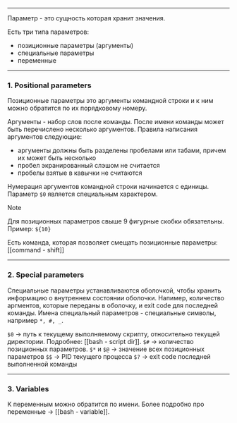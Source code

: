 ___
Параметр - это сущность которая хранит значения.

Есть три типа параметров:
- позиционные параметры (аргументы)
- специальные параметры
- переменные

___
### 1. Positional parameters

Позиционные параметры это аргументы командной строки и к ним можно обратится по их порядковому номеру.

Аргументы - набор слов после команды.
После имени команды может быть перечислено несколько аргументов. Правила написания аргументов следующие:
- аргументы должны быть разделены пробелами или табами, причем их может быть несколько
- пробел экранированный слэшом не считается
- пробелы взятые в кавычки не считаются

Нумерация аргументов командной строки начинается с единицы.
Параметр `$0` является специальным характером.

>[!note]
>Для позиционных параметров свыше 9 фигурные скобки обязательны. Пример: `${10}`

Есть команда, которая позволяет смещать позиционные параметры:
[[command - shift]]

___
### 2. Special parameters

Специальные параметры устанавливаются оболочкой, чтобы хранить информацию о внутреннем состоянии оболочки. Напимер, количество аргментов, которые переданы в оболочку, и exit code для последней команды. Имена специальный параметров - специальные символы, например `*, #, _`.

`$0` -> путь к текущему выполняемому скрипту, относительно текущей директории. Подробнее: [[bash - script dir]].
`$#` -> количество позиционных параметров. 
`$*`  и `$@` -> значение всех позиционных параметров
`$$` -> PID текущего процесса
`$?` -> exit code последней выполненной команды 

___
### 3. Variables

К переменным можно обратится по имени.
Более подробно про переменные -> [[bash - variable]].


